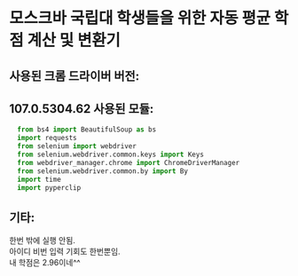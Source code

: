 모스크바 국립대 학생들을 위한 자동 평균 학점 계산 및 변환기  
==========================================================
사용된 크롬 드라이버 버전:
-------------------------
 107.0.5304.62
사용된 모듈:  
-----------
```python
  from bs4 import BeautifulSoup as bs
  import requests
  from selenium import webdriver
  from selenium.webdriver.common.keys import Keys
  from webdriver_manager.chrome import ChromeDriverManager
  from selenium.webdriver.common.by import By
  import time
  import pyperclip
```
기타:  
----
한번 밖에 실행 안됨.  
아이디 비번 입력 기회도 한번뿐임.  
내 학점은 2.96이네^^
